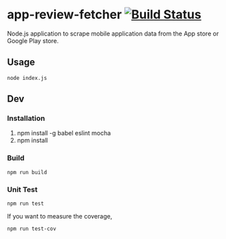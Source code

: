 # app-review-fetcher [![Build Status](https://travis-ci.org/monmaru/app-review-fetcher.svg?branch=master)](https://travis-ci.org/monmaru/app-review-fetcher)

Node.js application to scrape mobile application data from the App store or Google Play store.

## Usage
```
node index.js
```

## Dev

### Installation
1. npm install -g babel eslint mocha  
2. npm install 

### Build
```
npm run build
```

### Unit Test
```
npm run test
```
If you want to measure the coverage,  
```
npm run test-cov
```

